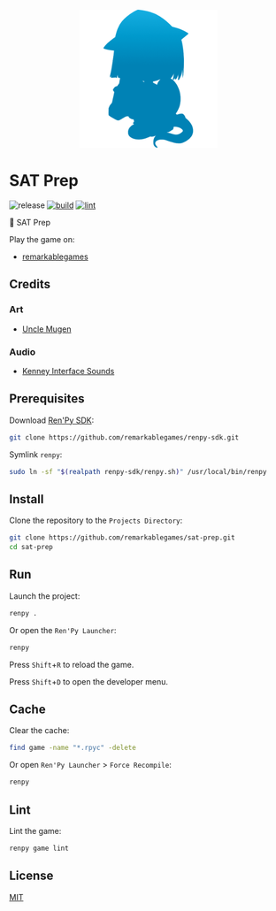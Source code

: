 <p align="center">
  <img src="https://raw.githubusercontent.com/remarkablegames/sat-prep/master/game/gui/window_icon.png" alt="SAT Prep">
</p>

# SAT Prep

![release](https://img.shields.io/github/v/release/remarkablegames/sat-prep)
[![build](https://github.com/remarkablegames/sat-prep/actions/workflows/build.yml/badge.svg)](https://github.com/remarkablegames/sat-prep/actions/workflows/build.yml)
[![lint](https://github.com/remarkablegames/sat-prep/actions/workflows/lint.yml/badge.svg)](https://github.com/remarkablegames/sat-prep/actions/workflows/lint.yml)

📖 SAT Prep

Play the game on:

- [remarkablegames](https://remarkablegames.org/sat-prep)

## Credits

### Art

- [Uncle Mugen](https://lemmasoft.renai.us/forums/viewtopic.php?t=17302)

### Audio

- [Kenney Interface Sounds](https://kenney.nl/assets/interface-sounds)

## Prerequisites

Download [Ren'Py SDK](https://www.renpy.org/latest.html):

```sh
git clone https://github.com/remarkablegames/renpy-sdk.git
```

Symlink `renpy`:

```sh
sudo ln -sf "$(realpath renpy-sdk/renpy.sh)" /usr/local/bin/renpy
```

## Install

Clone the repository to the `Projects Directory`:

```sh
git clone https://github.com/remarkablegames/sat-prep.git
cd sat-prep
```

## Run

Launch the project:

```sh
renpy .
```

Or open the `Ren'Py Launcher`:

```sh
renpy
```

Press `Shift`+`R` to reload the game.

Press `Shift`+`D` to open the developer menu.

## Cache

Clear the cache:

```sh
find game -name "*.rpyc" -delete
```

Or open `Ren'Py Launcher` > `Force Recompile`:

```sh
renpy
```

## Lint

Lint the game:

```sh
renpy game lint
```

## License

[MIT](LICENSE)
